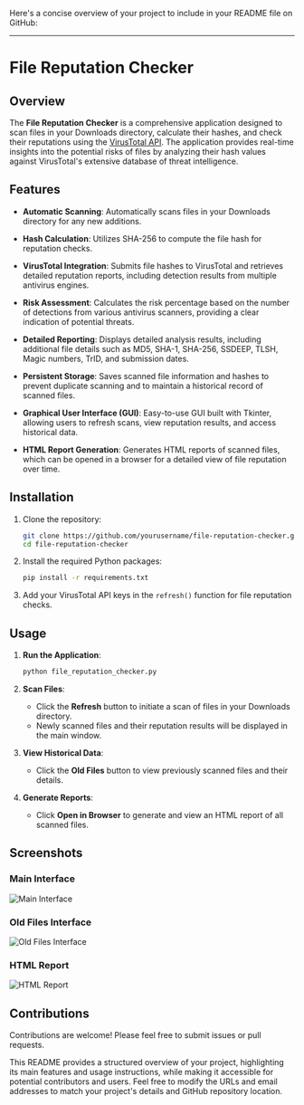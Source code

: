 Here's a concise overview of your project to include in your README file on GitHub:

---

# File Reputation Checker

## Overview

The **File Reputation Checker** is a comprehensive application designed to scan files in your Downloads directory, calculate their hashes, and check their reputations using the [VirusTotal API](https://www.virustotal.com). The application provides real-time insights into the potential risks of files by analyzing their hash values against VirusTotal's extensive database of threat intelligence.

## Features

- **Automatic Scanning**: Automatically scans files in your Downloads directory for any new additions.
  
- **Hash Calculation**: Utilizes SHA-256 to compute the file hash for reputation checks.
  
- **VirusTotal Integration**: Submits file hashes to VirusTotal and retrieves detailed reputation reports, including detection results from multiple antivirus engines.
  
- **Risk Assessment**: Calculates the risk percentage based on the number of detections from various antivirus scanners, providing a clear indication of potential threats.
  
- **Detailed Reporting**: Displays detailed analysis results, including additional file details such as MD5, SHA-1, SHA-256, SSDEEP, TLSH, Magic numbers, TrID, and submission dates.
  
- **Persistent Storage**: Saves scanned file information and hashes to prevent duplicate scanning and to maintain a historical record of scanned files.
  
- **Graphical User Interface (GUI)**: Easy-to-use GUI built with Tkinter, allowing users to refresh scans, view reputation results, and access historical data.

- **HTML Report Generation**: Generates HTML reports of scanned files, which can be opened in a browser for a detailed view of file reputation over time.

## Installation

1. Clone the repository:
   ```bash
   git clone https://github.com/yourusername/file-reputation-checker.git
   cd file-reputation-checker
   ```

2. Install the required Python packages:
   ```bash
   pip install -r requirements.txt
   ```

3. Add your VirusTotal API keys in the `refresh()` function for file reputation checks.

## Usage

1. **Run the Application**:
   ```bash
   python file_reputation_checker.py
   ```

2. **Scan Files**:
   - Click the **Refresh** button to initiate a scan of files in your Downloads directory.
   - Newly scanned files and their reputation results will be displayed in the main window.

3. **View Historical Data**:
   - Click the **Old Files** button to view previously scanned files and their details.

4. **Generate Reports**:
   - Click **Open in Browser** to generate and view an HTML report of all scanned files.

## Screenshots

### Main Interface
![Main Interface](images/main_interface.png)

### Old Files Interface
![Old Files Interface](images/old_files_interface.png)

### HTML Report
![HTML Report](images/html_report.png)

## Contributions

Contributions are welcome! Please feel free to submit issues or pull requests.


This README provides a structured overview of your project, highlighting its main features and usage instructions, while making it accessible for potential contributors and users. Feel free to modify the URLs and email addresses to match your project's details and GitHub repository location.
